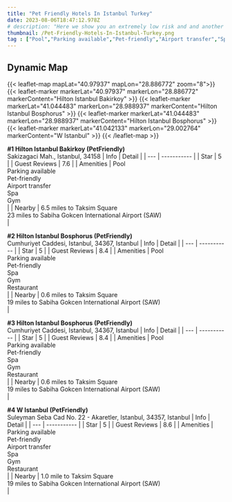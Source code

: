 ```yaml
---
title: "Pet Friendly Hotels In Istanbul Turkey"
date: 2023-08-06T18:47:12.978Z
# description: "Here we show you an extremely low risk and and another medium risk approach to earn passive income "
thumbnail: /Pet-Friendly-Hotels-In-Istanbul-Turkey.png
tag : ["Pool","Parking available","Pet-friendly","Airport transfer","Spa","Gym","Restaurant"]
---
```


## Dynamic Map
{{< leaflet-map  mapLat="40.97937" mapLon="28.886772" zoom="8">}}
    {{< leaflet-marker markerLat="40.97937" markerLon="28.886772" markerContent="Hilton Istanbul Bakirkoy" >}}
    {{< leaflet-marker markerLat="41.044483" markerLon="28.988937" markerContent="Hilton Istanbul Bosphorus" >}}
    {{< leaflet-marker markerLat="41.044483" markerLon="28.988937" markerContent="Hilton Istanbul Bosphorus" >}}
    {{< leaflet-marker markerLat="41.042133" markerLon="29.002764" markerContent="W Istanbul" >}}
{{< /leaflet-map >}}


**#1 Hilton Istanbul Bakirkoy (PetFriendly)**<br>Sakizagaci Mah., Istanbul, 34158
| Info | Detail |
| --- | ----------- |
| Star | 5 |
| Guest Reviews | 7.6 |
| Amenities | Pool<br>Parking available<br>Pet-friendly<br>Airport transfer<br>Spa<br>Gym<br> |
| Nearby | 6.5 miles to Taksim Square<br>23 miles to Sabiha Gokcen International Airport (SAW)<br> |

**#2 Hilton Istanbul Bosphorus (PetFriendly)**<br>Cumhuriyet Caddesi, Istanbul, 34367, Istanbul
| Info | Detail |
| --- | ----------- |
| Star | 5 |
| Guest Reviews | 8.4 |
| Amenities | Pool<br>Parking available<br>Pet-friendly<br>Spa<br>Gym<br>Restaurant<br> |
| Nearby | 0.6 miles to Taksim Square<br>19 miles to Sabiha Gokcen International Airport (SAW)<br> |

**#3 Hilton Istanbul Bosphorus (PetFriendly)**<br>Cumhuriyet Caddesi, Istanbul, 34367, Istanbul
| Info | Detail |
| --- | ----------- |
| Star | 5 |
| Guest Reviews | 8.4 |
| Amenities | Pool<br>Parking available<br>Pet-friendly<br>Spa<br>Gym<br>Restaurant<br> |
| Nearby | 0.6 miles to Taksim Square<br>19 miles to Sabiha Gokcen International Airport (SAW)<br> |

**#4 W Istanbul (PetFriendly)**<br>Suleyman Seba Cad No. 22 - Akaretler, Istanbul, 34357, Istanbul
| Info | Detail |
| --- | ----------- |
| Star | 5 |
| Guest Reviews | 8.6 |
| Amenities | Parking available<br>Pet-friendly<br>Airport transfer<br>Spa<br>Gym<br>Restaurant<br> |
| Nearby | 1.0 mile to Taksim Square<br>19 miles to Sabiha Gokcen International Airport (SAW)<br> |

